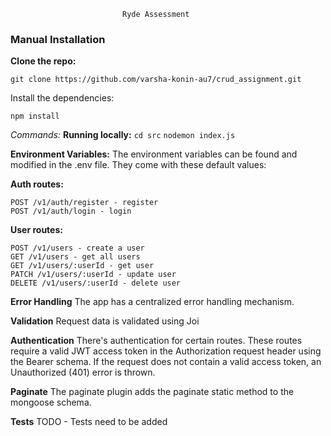                              Ryde Assessment
### Manual Installation

**Clone the repo:**

```
git clone https://github.com/varsha-konin-au7/crud_assignment.git  
```

Install the dependencies:
```
npm install
```

_Commands:_ 
**Running locally:**
``` cd src ```
``` nodemon index.js ```

**Environment Variables:**
The environment variables can be found and modified in the .env file. They come with these default values:

**Auth routes:**
```
POST /v1/auth/register - register
POST /v1/auth/login - login
```

**User routes:**
```
POST /v1/users - create a user
GET /v1/users - get all users
GET /v1/users/:userId - get user
PATCH /v1/users/:userId - update user
DELETE /v1/users/:userId - delete user
```
**Error Handling**
The app has a centralized error handling mechanism.


**Validation**
Request data is validated using Joi

**Authentication**
There's authentication for certain routes. These routes require a valid JWT access token in the Authorization request header using the Bearer schema. If the request does not contain a valid access token, an Unauthorized (401) error is thrown.

**Paginate**
The paginate plugin adds the paginate static method to the mongoose schema.

**Tests**
TODO - Tests need to be added
